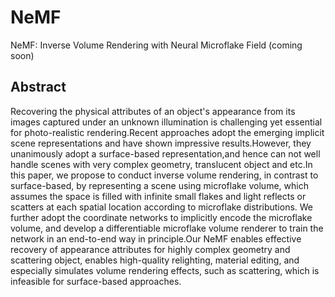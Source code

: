 # NeMF 
NeMF: Inverse Volume Rendering with Neural Microflake Field (coming soon)
## Abstract
Recovering the physical attributes of an object's appearance from its images captured under an unknown illumination is challenging yet essential for photo-realistic rendering.Recent approaches adopt the emerging implicit scene representations and have shown impressive results.However, they unanimously adopt a surface-based representation,and hence can not well handle scenes with very complex geometry, translucent object and etc.In this paper, we propose to conduct inverse volume rendering, in contrast to surface-based, by representing a scene using microflake volume, which assumes the space is filled with infinite small flakes and light reflects or scatters at each spatial location according to microflake distributions. We further adopt the coordinate networks to implicitly encode the microflake volume, and develop a differentiable microflake volume renderer to train the network in an end-to-end way in principle.Our NeMF enables effective recovery of appearance attributes for highly complex geometry and scattering object, enables high-quality relighting, material editing, and especially simulates volume rendering effects, such as scattering, which is infeasible for surface-based approaches.

